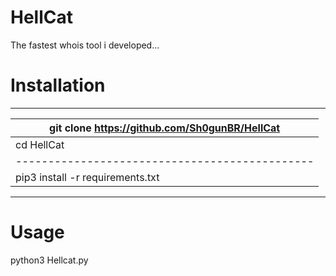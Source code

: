 # HellCat
  The fastest whois tool i developed...

# Installation
------------------------------------------------
|  git clone https://github.com/Sh0gunBR/HellCat |
|  ----------------------------------------------
|  cd HellCat                                    |
|  ----------------------------------------------
| pip3 install -r requirements.txt               |
-------------------------------------------------

# Usage
 python3 Hellcat.py
